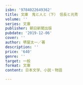```yaml
---
isbn: '9784022649362'
title: 文庫　鬼と人と（下）　信長と光秀
volume: ''
series: 文庫
publisher: 朝日新聞出版
pubdate: '2019-12-06'
cover: ''
author: 堺屋太一／著
description: ''
price: '640'
genre: ''
target: 一般
format: 文庫
content: 日本文学、小説・物語

---
```

